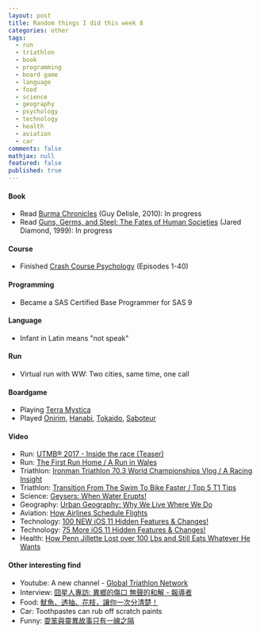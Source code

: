 ```yaml
---
layout: post
title: Random things I did this week 8
categories: other
tags: 
  - run
  - triathlon
  - book
  - programming
  - board game
  - language
  - food
  - science
  - geography
  - psychology
  - technology
  - health
  - aviation
  - car
comments: false
mathjax: null
featured: false
published: true
---
```


#### Book 
* Read [Burma Chronicles](https://www.amazon.com/Burma-Chronicles-Guy-Delisle/dp/177046025X) (Guy Delisle, 2010): In progress
* Read [Guns, Germs, and Steel: The Fates of Human Societies](https://www.amazon.com/Guns-Germs-Steel-Fates-Societies/dp/0393317552) (Jared Diamond, 1999): In progress

#### Course
* Finished [Crash Course Psychology](https://www.youtube.com/playlist?list=PL8dPuuaLjXtOPRKzVLY0jJY-uHOH9KVU6) (Episodes 1-40)
 
#### Programming
* Became a SAS Certified Base Programmer for SAS 9

#### Language 
* Infant in Latin means "not speak"

#### Run
* Virtual run with WW: Two cities, same time, one call

#### Boardgame
* Playing [Terra Mystica](https://boardgamegeek.com/boardgame/120677/terra-mystica)
* Played [Onirim](https://boardgamegeek.com/boardgame/156336/onirim-second-edition), [Hanabi](https://boardgamegeek.com/boardgame/98778/hanabi), [Tokaido](https://boardgamegeek.com/boardgame/123540/tokaido), [Saboteur](https://boardgamegeek.com/boardgame/9220/saboteur)

#### Video 
* Run: [UTMB® 2017 - Inside the race (Teaser)](https://youtu.be/gvisKqAavXw)
* Run: [The First Run Home / A Run in Wales](https://youtu.be/xM60fva3seo)
* Triathlon: [Ironman Triathlon 70.3 World Championships Vlog / A Racing Insight](https://youtu.be/2kyCbVPmmxU)
* Triathlon: [Transition From The Swim To Bike Faster / Top 5 T1 Tips](https://youtu.be/ACCTzuRWUTM)
* Science: [Geysers: When Water Erupts!](https://youtu.be/5cVM1lAvIxw)
* Geography: [Urban Geography: Why We Live Where We Do](https://youtu.be/aQSxPzafO_k)
* Aviation: [How Airlines Schedule Flights](https://youtu.be/dGXahSnA_oA)
* Technology: [100 NEW iOS 11 Hidden Features & Changes!](https://youtu.be/CGiheKcxNs0)
* Technology: [75 More iOS 11 Hidden Features & Changes!](https://youtu.be/rcFZZTfEQyA)
* Health: [How Penn Jillette Lost over 100 Lbs and Still Eats Whatever He Wants](https://youtu.be/NelIXCuuSZ0)

#### Other interesting find 
* Youtube: A new channel - [Global Triathlon Network](https://www.youtube.com/channel/UCJVMrR290HU9pDxaP35u_cg)
* Interview: [囧星人專訪: 異鄉的傷口 無聲的和解 - 報導者](https://www.twreporter.org/a/interview-youtuber-shintaroreview)
* Food: [魷魚、透抽、花枝，讓你一次分清楚！](https://blog.icook.tw/posts/73318)
* Car: Toothpastes can rub off scratch paints
* Funny: [耍笨與靈異故事只有一線之隔](https://www.ptt.cc/bbs/StupidClown/M.1505900903.A.C1C.html)